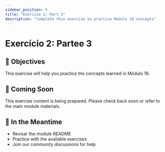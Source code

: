 ```yaml
---
sidebar_position: 9
title: "Exercise 2: Part 3"
description: "Complete this exercise to practice Module 19 concepts"
---
```


# Exercício 2: Partee 3

## 🎯 Objectives

This exercise will help you practice the concepts learned in Módulo 19.

## 📝 Coming Soon

This exercise content is being prepared. Please check back soon or refer to the main module materials.

## 🚀 In the Meantime

- Revisar the module README
- Practice with the available exercises
- Join our community discussions for help
